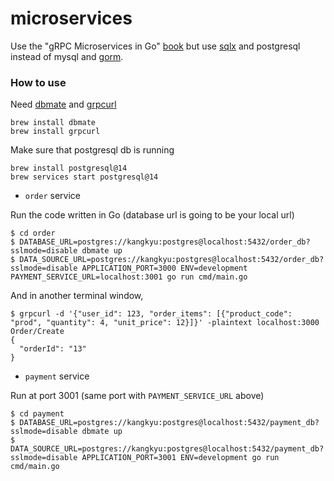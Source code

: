 # microservices

Use the "gRPC Microservices in Go" [book](https://www.manning.com/books/grpc-microservices-in-go) but use [sqlx](https://github.com/jmoiron/sqlx) and postgresql instead of mysql and [gorm](https://github.com/go-gorm/gorm).

### How to use

Need [dbmate](https://github.com/amacneil/dbmate) and [grpcurl](https://github.com/fullstorydev/grpcurl)
```
brew install dbmate
brew install grpcurl
```

Make sure that postgresql db is running
```
brew install postgresql@14
brew services start postgresql@14
```

* `order` service

Run the code written in Go (database url is going to be your local url)
```
$ cd order
$ DATABASE_URL=postgres://kangkyu:postgres@localhost:5432/order_db?sslmode=disable dbmate up
$ DATA_SOURCE_URL=postgres://kangkyu:postgres@localhost:5432/order_db?sslmode=disable APPLICATION_PORT=3000 ENV=development PAYMENT_SERVICE_URL=localhost:3001 go run cmd/main.go
```

And in another terminal window,
```
$ grpcurl -d '{"user_id": 123, "order_items": [{"product_code": "prod", "quantity": 4, "unit_price": 12}]}' -plaintext localhost:3000 Order/Create
{
  "orderId": "13"
}
```

* `payment` service

Run at port 3001 (same port with `PAYMENT_SERVICE_URL` above)
```
$ cd payment
$ DATABASE_URL=postgres://kangkyu:postgres@localhost:5432/payment_db?sslmode=disable dbmate up
$ DATA_SOURCE_URL=postgres://kangkyu:postgres@localhost:5432/payment_db?sslmode=disable APPLICATION_PORT=3001 ENV=development go run cmd/main.go
```

